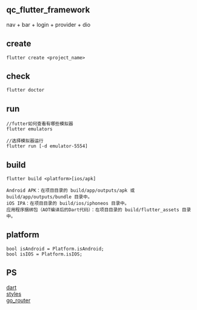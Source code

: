 ## qc_flutter_framework
nav + bar + login + provider + dio

## create
```
flutter create <project_name>

```

## check
```
flutter doctor
```

## run  
```
//futter如何查看有哪些模拟器
flutter emulators

//选择模拟器运行
flutter run [-d emulator-5554]

```

## build
```
flutter build <platform>[ios/apk]

Android APK：在项目目录的 build/app/outputs/apk 或 build/app/outputs/bundle 目录中。
iOS IPA：在项目目录的 build/ios/iphoneos 目录中。
应用程序捆绑包（AOT编译后的Dart代码）：在项目目录的 build/flutter_assets 目录中。

```

## platform
```
bool isAndroid = Platform.isAndroid; 
bool isIOS = Platform.isIOS;

```

## PS
[dart](https://github.com/canwhite/qc_flutter_dart)    
[styles](https://github.com/canwhite/qc_flutter_styles)    
[go_router](https://github.com/canwhite/qc_flutter_firebase)